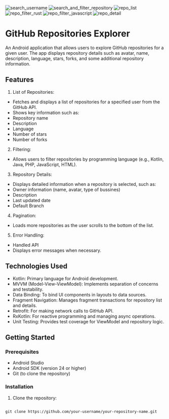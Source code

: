 
![search_username](https://github.com/user-attachments/assets/b84a416f-07d5-488a-8257-f343541618bf)
![search_and_filter_repository](https://github.com/user-attachments/assets/fa096320-5c32-45dd-bb4e-3e5d477cbb07)
![repo_list](https://github.com/user-attachments/assets/6fd8ca91-96d0-4d47-8963-3b67a0f4fbd3)
![repo_filter_rust](https://github.com/user-attachments/assets/1bce7d91-29eb-49b6-96af-9a6f7c8fcffa)
![repo_filter_javascript](https://github.com/user-attachments/assets/2b30b707-d09d-414c-a2eb-5a9d69fb5d23)
![repo_detail](https://github.com/user-attachments/assets/c62df373-3943-4736-8283-10cae0f2d308)

# GitHub Repositories Explorer

An Android application that allows users to explore GitHub repositories for a given user.
The app displays repository details such as avatar, name, description, language, stars, forks, and some additional repository information.

## Features

1. List of Repositories:
- Fetches and displays a list of repositories for a specified user from the GitHub API.
- Shows key information such as:
- Repository name
- Description
- Language
- Number of stars
- Number of forks

2. Filtering:
- Allows users to filter repositories by programming language (e.g., Kotlin, Java, PHP, JavaScript, HTML).

3. Repository Details:
- Displays detailed information when a repository is selected, such as:
- Owner information (name, avatar, type of bussines)
- Description
- Last updated date
- Default Branch

4. Pagination:
- Loads more repositories as the user scrolls to the bottom of the list.

5. Error Handling:
- Handled API
- Displays error messages when necessary.

## Technologies Used

- Kotlin: Primary language for Android development.
- MVVM (Model-View-ViewModel): Implements separation of concerns and testability.
- Data Binding: To bind UI components in layouts to data sources.
- Fragment Navigation: Manages fragment transactions for repository list and details.
- Retrofit: For making network calls to GitHub API.
- RxKotlin: For reactive programming and managing async operations.
- Unit Testing: Provides test coverage for ViewModel and repository logic.

## Getting Started

### Prerequisites

- Android Studio
- Android SDK (version 24 or higher)
- Git (to clone the repository)

### Installation

1. Clone the repository:

```bash![Uploading repo_detail.png…]()

git clone https://github.com/your-username/your-repository-name.git
